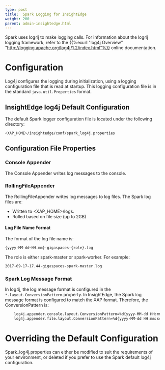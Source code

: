 ```yaml
---
type: post
title:  Spark Logging for InsightEdge
weight: 200
parent: admin-insightedge.html
---
```



Spark uses log4j to make logging calls.
For information about the log4j logging framework, refer to the {{%exurl "log4j Overview" "http://logging.apache.org/log4j/1.2/index.html"%}} online documentation.

# Configuration

Log4j configures the logging during initialization, using a logging configuration file that is read at startup. This logging configuration file is in the standard `java.util.Properties` format.

## InsightEdge log4j Default Configuration

The default Spark logger configuration file is located under the following directory:

```bash
<XAP_HOME>/insightedge/conf/spark_log4j.properties
```

## Configuration File Properties

### Console Appender

The Console Appender writes log messages to the console.

### RollingFileAppender

The RollingFileAppender writes log messages to log files. The Spark log files are: 

* Written to <XAP_HOME>/logs.
* Rolled based on file size (up to 2GB)

#### Log File Name Format

The format of the log file name is:

```bash
{yyyy-MM-dd~HH.mm}-gigaspaces-{role}.log
```
The role is either spark-master or spark-worker. For example:
```bash
2017-09-17~17.44-gigaspaces-spark-master.log
```
### Spark Log Message Format

In log4j, the log message format is configured in the `*.layout.ConversionPattern` property. In InsightEdge, the Spark log message format is configured to match the XAP format. Therefore, the ConversionPattern is:

```bash
    log4j.appender.console.layout.ConversionPattern=%d{yyyy-MM-dd HH:mm:ss,SSS} %p [%c] - %m%n
    log4j.appender.file.layout.ConversionPattern=%d{yyyy-MM-dd HH:mm:ss,SSS} %p [%c] - %m%n
```

# Overriding the Default Configuration

Spark_log4j.properties can either be modified to suit the requirements of your environment, or deleted if you prefer to use the Spark default log4j configuration.
